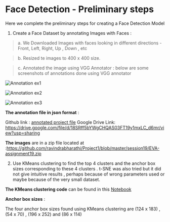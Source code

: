 # Face Detection - Preliminary steps 

Here we complete the preliminary steps for creating a Face Detection Model

1. Create a Face Dataset by annotating Images with Faces : 

> a. We Downloaded Images with faces looking in different directions - Front, Left, Right, Up , Down , etc

> b. Resized te images to 400 x 400 size.

> c. Annotated the image using VGG Annotator : below are some screenshots of annotations done using VGG annotator 

![Annotation ex1](https://github.com/ravindrabharathi/Project1/blob/master/session19/via-1.png)

![Annotation ex2](https://github.com/ravindrabharathi/Project1/blob/master/session19/via-2.png)

![Annotation ex3](https://github.com/ravindrabharathi/Project1/blob/master/session19/via-3.png)


**The annotation file in json format** :  
  
  Github link : [annotated project file](https://github.com/ravindrabharathi/Project1/blob/master/session19/via_project_faces_eva_ravindra.json)
  Google Drive Link: https://drive.google.com/file/d/18SRff5bYWgCHQAS03FT19y1mxLC_d6mr/view?usp=sharing
  
**The images** are in a zip file located at :https://github.com/ravindrabharathi/Project1/blob/master/session19/EVA-assignment19.zip
    

2. Use KMeans clustering to find the top 4 clusters and the anchor box sizes corresponding to these 4 clusters . 
t-SNE was also tried but it did not give intuitive results , perhaps because of wrong parameters used or maybe because of the very small dataset.

**The KMeans clustering code** can be found in this [Notebook](https://github.com/ravindrabharathi/Project1/blob/master/session19/Anchor_boxes.ipynb)

**Anchor box sizes** : 

The four anchor box sizes found using KMeans clustering are (124 x 183) , (54 x 70) , (196 x 252) and (86 x 114)
